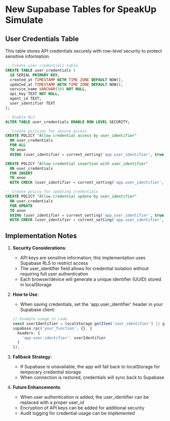 # New Supabase Tables for SpeakUp Simulate

## User Credentials Table

This table stores API credentials securely with row-level security to protect sensitive information.

```sql
-- Create user credentials table
CREATE TABLE user_credentials (
  id SERIAL PRIMARY KEY,
  created_at TIMESTAMP WITH TIME ZONE DEFAULT NOW(),
  updated_at TIMESTAMP WITH TIME ZONE DEFAULT NOW(),
  service_name VARCHAR(50) NOT NULL,
  api_key TEXT NOT NULL,
  agent_id TEXT,
  user_identifier TEXT
);

-- Enable RLS
ALTER TABLE user_credentials ENABLE ROW LEVEL SECURITY;

-- Create policies for secure access
CREATE POLICY "Allow credential access by user_identifier" 
  ON user_credentials 
  FOR ALL 
  TO anon
  USING (user_identifier = current_setting('app.user_identifier', true));

CREATE POLICY "Allow credential insertion with user_identifier" 
  ON user_credentials 
  FOR INSERT 
  TO anon
  WITH CHECK (user_identifier = current_setting('app.user_identifier', true));

-- Create policy for updating credentials
CREATE POLICY "Allow credential update by user_identifier" 
  ON user_credentials 
  FOR UPDATE 
  TO anon
  USING (user_identifier = current_setting('app.user_identifier', true))
  WITH CHECK (user_identifier = current_setting('app.user_identifier', true));
```

## Implementation Notes

1. **Security Considerations**:
   - API keys are sensitive information; this implementation uses Supabase RLS to restrict access
   - The user_identifier field allows for credential isolation without requiring full user authentication
   - Each browser/device will generate a unique identifier (UUID) stored in localStorage

2. **How to Use**:
   - When saving credentials, set the 'app.user_identifier' header in your Supabase client:
   ```typescript
   // Example usage in code
   const userIdentifier = localStorage.getItem('user_identifier') || generateNewUserIdentifier();
   supabase.rpc('your_function', {}, {
     headers: {
       'app-user-identifier': userIdentifier
     }
   });
   ```

3. **Fallback Strategy**:
   - If Supabase is unavailable, the app will fall back to localStorage for temporary credential storage
   - When connection is restored, credentials will sync back to Supabase

4. **Future Enhancements**:
   - When user authentication is added, the user_identifier can be replaced with a proper user_id
   - Encryption of API keys can be added for additional security
   - Audit logging for credential usage can be implemented